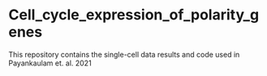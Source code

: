 # Cell_cycle_expression_of_polarity_genes
This repository contains the single-cell data results and code used in Payankaulam et. al. 2021
